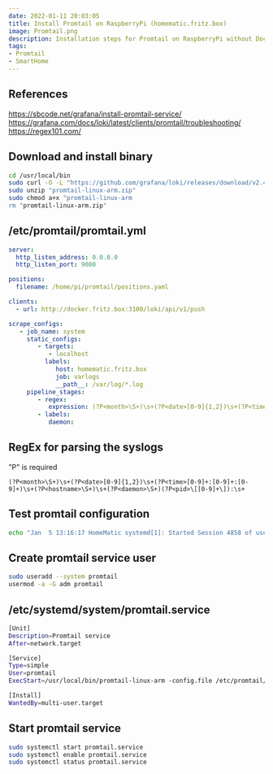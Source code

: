 ```yaml
---
date: 2022-01-11 20:03:05
title: Install Promtail on RaspberryPi (homematic.fritz.box)
image: Promtail.png
description: Installation steps for Promtail on RaspberryPi without Docker
tags: 
- Promtail
- SmartHome
---
```


## References

<https://sbcode.net/grafana/install-promtail-service/>
<https://grafana.com/docs/loki/latest/clients/promtail/troubleshooting/>
<https://regex101.com/>

## Download and install binary

~~~bash
cd /usr/local/bin
sudo curl -O -L "https://github.com/grafana/loki/releases/download/v2.4.1/promtail-linux-arm.zip"
sudo unzip "promtail-linux-arm.zip"
sudo chmod a+x "promtail-linux-arm
rm "promtail-linux-arm.zip"
~~~

## /etc/promtail/promtail.yml

~~~yaml
server:
  http_listen_address: 0.0.0.0
  http_listen_port: 9080

positions:
  filename: /home/pi/promtail/positions.yaml

clients:
  - url: http://docker.fritz.box:3100/loki/api/v1/push

scrape_configs:
   - job_name: system
     static_configs:
        - targets:
           - localhost
          labels:
             host: homematic.fritz.box
             job: varlogs
             __path__: /var/log/*.log
     pipeline_stages:
        - regex:
           expression: (?P<month>\S+)\s+(?P<date>[0-9]{1,2})\s+(?P<time>[0-9]+:[0-9]+:[0-9]+)\s+(?P<hostname>\S+)\s+(?P<daemon>\S+)(?P<pid>\[[0-9]+\]):\s+
        - labels:
           daemon:
~~~

## RegEx for parsing the syslogs

"P" is required

~~~
(?P<month>\S+)\s+(?P<date>[0-9]{1,2})\s+(?P<time>[0-9]+:[0-9]+:[0-9]+)\s+(?P<hostname>\S+)\s+(?P<daemon>\S+)(?P<pid>\[[0-9]+\]):\s+
~~~

## Test promtail configuration

~~~bash
echo "Jan  5 13:16:17 HomeMatic systemd[1]: Started Session 4858 of user pi." | promtail-linux-arm --stdin --dry-run --inspect --client.url  http://docker.fritz.box:3100/loki/api/v1/push --config.file /etc/promtail/promtail.yml
~~~

## Create promtail service user

~~~bash
sudo useradd --system promtail
usermod -a -G adm promtail
~~~

## /etc/systemd/system/promtail.service

~~~bash
[Unit]
Description=Promtail service
After=network.target

[Service]
Type=simple
User=promtail
ExecStart=/usr/local/bin/promtail-linux-arm -config.file /etc/promtail/promtail.yml

[Install]
WantedBy=multi-user.target
~~~

## Start promtail service

~~~bash
sudo systemctl start promtail.service
sudo systemctl enable promtail.service
sudo systemctl status promtail.service
~~~

